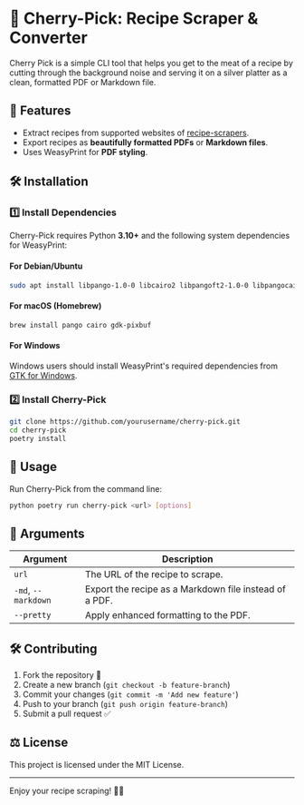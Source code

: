 # 🍒 Cherry-Pick: Recipe Scraper & Converter

Cherry Pick is a simple CLI tool that helps you get to the meat of a recipe by cutting through the background noise and serving it on a silver platter as a clean, formatted PDF or Markdown file.

## 🚀 Features
- Extract recipes from supported websites of [recipe-scrapers](https://github.com/hhursev/recipe-scrapers).
- Export recipes as **beautifully formatted PDFs** or **Markdown files**.
- Uses WeasyPrint for **PDF styling**.

## 🛠️ Installation
### 1️⃣ Install Dependencies
Cherry-Pick requires Python **3.10+** and the following system dependencies for WeasyPrint:

#### **For Debian/Ubuntu**
```sh
sudo apt install libpango-1.0-0 libcairo2 libpangoft2-1.0-0 libpangocairo-1.0-0 libgdk-pixbuf2.0-0
```
#### **For macOS (Homebrew)**
```sh
brew install pango cairo gdk-pixbuf
```
#### **For Windows**
Windows users should install WeasyPrint's required dependencies from [GTK for Windows](https://github.com/tschoonj/GTK-for-Windows-Runtime-Environment-Installer/releases).

### 2️⃣ Install Cherry-Pick
```sh
git clone https://github.com/yourusername/cherry-pick.git
cd cherry-pick
poetry install
```

## 📌 Usage
Run Cherry-Pick from the command line:
```sh
python poetry run cherry-pick <url> [options]
```

## 📜 Arguments
| Argument            | Description                                            |
| ------------------- | ------------------------------------------------------ |
| `url`               | The URL of the recipe to scrape.                       |
| `-md`, `--markdown` | Export the recipe as a Markdown file instead of a PDF. |
| `--pretty`          | Apply enhanced formatting to the PDF.                  |

## 🛠️ Contributing
1. Fork the repository 🍴
2. Create a new branch (`git checkout -b feature-branch`)
3. Commit your changes (`git commit -m 'Add new feature'`)
4. Push to your branch (`git push origin feature-branch`)
5. Submit a pull request ✅

## ⚖️ License
This project is licensed under the MIT License.

---
Enjoy your recipe scraping! 🍳✨

